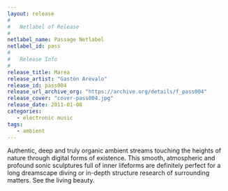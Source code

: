 ```yaml
---
layout: release
#
#   Netlabel of Release
#
netlabel_name: Passage Netlabel
netlabel_id: pass
#
#   Release Info
#
release_title: Marea
release_artist: "Gastón Arévalo"
release_id: pass004
release_url_archive_org: "https://archive.org/details/f_pass004"
release_cover: "cover-pass004.jpg"
release_date: 2011-01-08
categories:
   - electronic music
tags:
   - ambient
---
```

Authentic, deep and truly organic ambient streams touching the heights of nature through digital forms of existence. This smooth, atmospheric and profound sonic sculptures full of inner lifeforms are definitely perfect for a long dreamscape diving or in-depth structure research of surrounding matters. See the living beauty.


